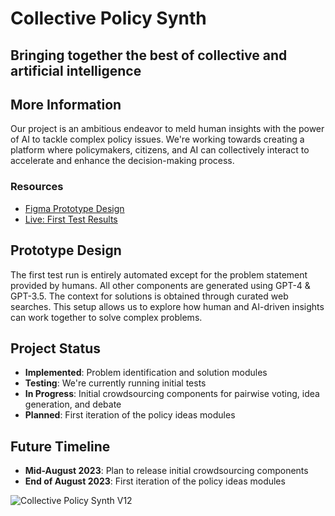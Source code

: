 # Collective Policy Synth
## Bringing together the best of collective and artificial intelligence

## More Information
Our project is an ambitious endeavor to meld human insights with the power of AI to tackle complex policy issues. We're working towards creating a platform where policymakers, citizens, and AI can collectively interact to accelerate and enhance the decision-making process.

### Resources
- [Figma Prototype Design](https://www.figma.com/file/ekIKXfT3tL8Ab7MoLSnjnN/Collective-Policy-Synth-V10)
- [Live: First Test Results](https://collective-policy-synth.citizens.is/projects/1/)

## Prototype Design
The first test run is entirely automated except for the problem statement provided by humans. All other components are generated using GPT-4 & GPT-3.5. The context for solutions is obtained through curated web searches. This setup allows us to explore how human and AI-driven insights can work together to solve complex problems.

## Project Status
- **Implemented**: Problem identification and solution modules 
- **Testing**: We're currently running initial tests
- **In Progress**: Initial crowdsourcing components for pairwise voting, idea generation, and debate
- **Planned**: First iteration of the policy ideas modules

## Future Timeline
- **Mid-August 2023**: Plan to release initial crowdsourcing components
- **End of August 2023**: First iteration of the policy ideas modules

![Collective Policy Synth V12](https://github.com/CitizensFoundation/collective-policy-synth/assets/43699/ed7ee83b-fffb-4195-a4b8-ba70fc52e954)
